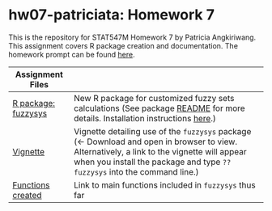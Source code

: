 # hw07-patriciata: Homework 7

This is the repository for STAT547M Homework 7 by Patricia Angkiriwang.
This assignment covers R package creation and documentation. The homework prompt can be found [here](http://stat545.com/Classroom/assignments/hw07/hw07.html).

|  Assignment Files  |         |
|--------------------|-----------|
| [R package: fuzzysys](https://github.com/STAT545-UBC-students/hw07-patriciata/tree/master/fuzzysys)| New R package for customized fuzzy sets calculations (See package [README](https://github.com/STAT545-UBC-students/hw07-patriciata/blob/master/fuzzysys/README.md) for more details. Installation instructions [here](https://github.com/STAT545-UBC-students/hw07-patriciata/tree/master/fuzzysys#install).)|
| [Vignette](https://github.com/STAT545-UBC-students/hw07-patriciata/blob/master/fuzzysys/inst/doc/using_fuzzysys.html)| Vignette detailing use of the `fuzzysys` package (<- Download and open in browser to view. Alternatively, a link to the vignette will appear when you install the package and type `??fuzzysys` into the command line.)|
| [Functions created](https://github.com/STAT545-UBC-students/hw07-patriciata/blob/master/fuzzysys/R/fuzzy_operators.R) | Link to main functions included in `fuzzysys` thus far |
